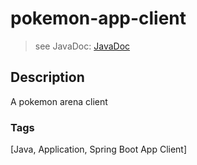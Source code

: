 # pokemon-app-client
> see JavaDoc: [JavaDoc](docs/javadoc/index.html)

## Description
A pokemon arena client

### Tags
[Java, Application, Spring Boot App Client]
